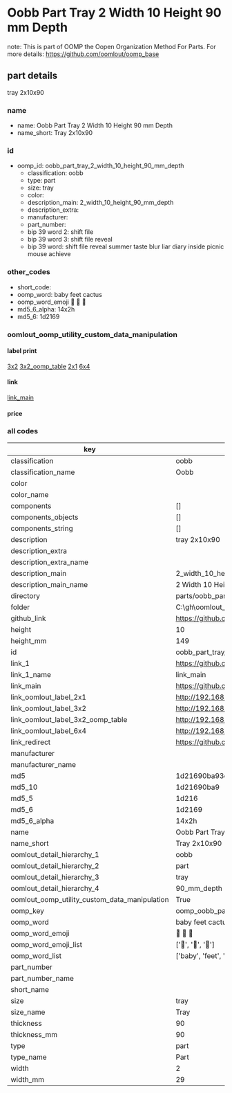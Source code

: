 # Oobb Part Tray 2 Width 10 Height 90 mm Depth  

note: This is part of OOMP the Oopen Organization Method For Parts. For more details: https://github.com/oomlout/oomp_base

##  part details
  



tray 2x10x90



### name
* name: Oobb Part Tray 2 Width 10 Height 90 mm Depth
* name_short: Tray 2x10x90 
### id
* oomp_id: oobb_part_tray_2_width_10_height_90_mm_depth
  * classification: oobb
  * type: part
  * size: tray
  * color: 
  * description_main: 2_width_10_height_90_mm_depth
  * description_extra: 
  * manufacturer: 
  * part_number: 
  * bip 39 word 2: shift file
  * bip 39 word 3: shift file reveal
  * bip 39 word: shift file reveal summer taste blur liar diary inside picnic mouse achieve

### other_codes
* short_code: 
* oomp_word: baby feet cactus
* oomp_word_emoji :baby: :feet: :cactus:
* md5_6_alpha: 14x2h
* md5_6: 1d2169






### oomlout_oomp_utility_custom_data_manipulation
#### label print
[3x2](http://192.168.1.245:1112/?label=oomp%2014x2h)
[3x2_oomp_table](http://192.168.1.108:1112/?label=oomp%2014x2h)
[2x1](http://192.168.1.242:1112/?label=oomp%2014x2h)
[6x4](http://192.168.1.55:1112/?label=oomp%2014x2h)    

#### link

[link_main](https://github.com/oomlout/oomlout_oobb_version_4_generated_parts/tree/main/navigation_oomp/oobb/part/tray/2_width_10_height_90_mm_depth/part)                              

#### price







### all codes 
| key | value |  
| --- | --- |  
| classification | oobb |  
| classification_name | Oobb |  
| color |  |  
| color_name |  |  
| components | [] |  
| components_objects | [] |  
| components_string | [] |  
| description | tray 2x10x90 |  
| description_extra |  |  
| description_extra_name |  |  
| description_main | 2_width_10_height_90_mm_depth |  
| description_main_name | 2 Width 10 Height 90 mm Depth |  
| directory | parts/oobb_part_tray_2_width_10_height_90_mm_depth |  
| folder | C:\gh\oomlout_oobb_version_4_generated_parts\parts\oobb_part_tray_2_width_10_height_90_mm_depth |  
| github_link | https://github.com/oomlout/oomlout_oomp_part_src/tree/main/parts/oobb_part_tray_2_width_10_height_90_mm_depth |  
| height | 10 |  
| height_mm | 149 |  
| id | oobb_part_tray_2_width_10_height_90_mm_depth |  
| link_1 | https://github.com/oomlout/oomlout_oobb_version_4_generated_parts/tree/main/navigation_oomp/oobb/part/tray/2_width_10_height_90_mm_depth/part |  
| link_1_name | link_main |  
| link_main | https://github.com/oomlout/oomlout_oobb_version_4_generated_parts/tree/main/navigation_oomp/oobb/part/tray/2_width_10_height_90_mm_depth/part |  
| link_oomlout_label_2x1 | http://192.168.1.242:1112/?label=oomp%2014x2h |  
| link_oomlout_label_3x2 | http://192.168.1.245:1112/?label=oomp%2014x2h |  
| link_oomlout_label_3x2_oomp_table | http://192.168.1.108:1112/?label=oomp%2014x2h |  
| link_oomlout_label_6x4 | http://192.168.1.55:1112/?label=oomp%2014x2h |  
| link_redirect | https://github.com/oomlout/oomlout_oobb_version_4_generated_parts/tree/main/parts/oobb_tray_02_10_90 |  
| manufacturer |  |  
| manufacturer_name |  |  
| md5 | 1d21690ba93d501861ef1d9370d58e2e |  
| md5_10 | 1d21690ba9 |  
| md5_5 | 1d216 |  
| md5_6 | 1d2169 |  
| md5_6_alpha | 14x2h |  
| name | Oobb Part Tray 2 Width 10 Height 90 mm Depth |  
| name_short | Tray 2x10x90  |  
| oomlout_detail_hierarchy_1 | oobb |  
| oomlout_detail_hierarchy_2 | part |  
| oomlout_detail_hierarchy_3 | tray |  
| oomlout_detail_hierarchy_4 | 90_mm_depth |  
| oomlout_oomp_utility_custom_data_manipulation | True |  
| oomp_key | oomp_oobb_part_tray_2_width_10_height_90_mm_depth |  
| oomp_word | baby feet cactus |  
| oomp_word_emoji | :baby: :feet: :cactus: |  
| oomp_word_emoji_list | [':baby:', ':feet:', ':cactus:'] |  
| oomp_word_list | ['baby', 'feet', 'cactus'] |  
| part_number |  |  
| part_number_name |  |  
| short_name |  |  
| size | tray |  
| size_name | Tray |  
| thickness | 90 |  
| thickness_mm | 90 |  
| type | part |  
| type_name | Part |  
| width | 2 |  
| width_mm | 29 |  
